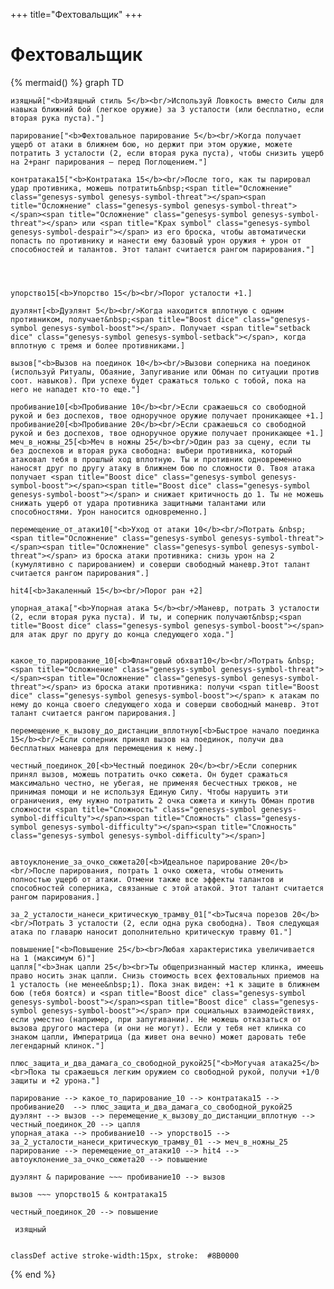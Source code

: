 +++
title="Фехтовальщик"
+++

Фехтовальщик
===

{% mermaid() %}
graph TD
    
    изящный["<b>Изящный стиль 5</b><br/>Используй Ловкость вместо Силы для навыка ближний бой (легкое оружие) за 3 усталости (или бесплатно, если вторая рука пуста)."]
    
    парирование["<b>Фехтовальное парирование 5</b><br/>Когда получает ущерб от атаки в ближнем бою, но держит при этом оружие, можете потратить 3 усталости (2, если вторая рука пуста), чтобы снизить ущерб на 2+ранг парирования — перед Поглощением."]

    контратака15["<b>Контратака 15</b><br/>После того, как ты парировал удар противника, можешь потратить&nbsp;<span title="Осложнение" class="genesys-symbol genesys-symbol-threat"></span><span title="Осложнение" class="genesys-symbol genesys-symbol-threat"></span><span title="Осложнение" class="genesys-symbol genesys-symbol-threat"></span> или <span title="Крах symbol" class="genesys-symbol genesys-symbol-despair"></span> из его броска, чтобы автоматически попасть по противнику и нанести ему базовый урон оружия + урон от способностей и талантов. Этот талант считается рангом парирования."]

    
    

    упорство15[<b>Упорство 15</b><br/>Порог усталости +1.]

    дуэлянт[<b>Дуэлянт 5</b><br/>Когда находится вплотную с одним противником, получает&nbsp;<span title="Boost dice" class="genesys-symbol genesys-symbol-boost"></span>. Получает <span title="setback dice" class="genesys-symbol genesys-symbol-setback"></span>, когда вплотную с тремя и более противниками.]

    вызов["<b>Вызов на поединок 10</b><br/>Вызови соперника на поединок (используй Ритуалы, Обаяние, Запугивание или Обман по ситуации против соот. навыков). При успехе будет сражаться только с тобой, пока на него не нападет кто-то еще."]

    пробивание10[<b>Пробивание 10</b><br/>Если сражаешься со свободной рукой и без доспехов, твое одноручное оружие получает проникающее +1.]
    пробивание20[<b>Пробивание 20</b><br/>Если сражаешься со свободной рукой и без доспехов, твое одноручное оружие получает проникающее +1.]
    меч_в_ножны_25[<b>Меч в ножны 25</b><br/>Один раз за сцену, если ты без доспехов и вторая рука свободна: выбери противника, который атаковал тебя в прошлый ход вплотную. Ты и противник одновременно наносят друг по другу атаку в ближнем бою по сложности 0. Твоя атака получает <span title="Boost dice" class="genesys-symbol genesys-symbol-boost"></span><span title="Boost dice" class="genesys-symbol genesys-symbol-boost"></span> и снижает критичность до 1. Ты не можешь снижать ущерб от удара противника защитными талантами или способностями. Урон наносится одновременно.]

    перемещение_от_атаки10["<b>Уход от атаки 10</b><br/>Потрать &nbsp;<span title="Осложнение" class="genesys-symbol genesys-symbol-threat"></span><span title="Осложнение" class="genesys-symbol genesys-symbol-threat"></span> из броска атаки противника: снизь урон на 2 (кумулятивно с парированием) и соверши свободный маневр.Этот талант считается рангом парирования".]

    hit4[<b>Закаленный 15</b><br/>Порог ран +2]

    упорная_атака["<b>Упорная атака 5</b><br/>Маневр, потрать 3 усталости (2, если вторая рука пуста). И ты, и соперник получают&nbsp;<span title="Boost dice" class="genesys-symbol genesys-symbol-boost"></span> для атак друг по другу до конца следующего хода."]

    
    какое_то_парирование_10[<b>Фланговый обхват10</b><br/>Потрать &nbsp;<span title="Осложнение" class="genesys-symbol genesys-symbol-threat"></span><span title="Осложнение" class="genesys-symbol genesys-symbol-threat"></span> из броска атаки противника: получи <span title="Boost dice" class="genesys-symbol genesys-symbol-boost"></span> к атакам по нему до конца своего следующего хода и соверши свободный маневр. Этот талант считается рангом парирования.]

    перемещение_к_вызову_до_дистанции_вплотную[<b>Быстрое начало поединка 15</b><br/>Если соперник принял вызов на поединок, получи два бесплатных маневра для перемещения к нему.]

    честный_поединок_20[<b>Честный поединок 20</b><br/>Если соперник принял вызов, можешь потратить очко сюжета. Он будет сражаться максимально честно, не убегая, не применяя бесчестных трюков, не принимая помощи и не используя Единую Силу. Чтобы нарушить эти ограничения, ему нужно потратить 2 очка сюжета и кинуть Обман против сложности <span title="Сложность" class="genesys-symbol genesys-symbol-difficulty"></span><span title="Сложность" class="genesys-symbol genesys-symbol-difficulty"></span><span title="Сложность" class="genesys-symbol genesys-symbol-difficulty"></span>]

    
    автоуклонение_за_очко_сюжета20[<b>Идеальное парирование 20</b><br/>После парирования, потрать 1 очко сюжета, чтобы отменить полностью ущерб от атаки. Отмени также все эффекты талантов и способностей соперника, связанные с этой атакой. Этот талант считается рангом парирования.]

    за_2_усталости_нанеси_критическую_трамву_01["<b>Тысяча порезов 20</b><br/>Потрать 3 усталости (2, если одна рука свободна). Твоя следующая атака по главарю наносит дополнительно критическую травму 01."]

    повышение["<b>Повышение 25</b><br>Любая характеристика увеличивается на 1 (максимум 6)"]
    цапля["<b>Знак цапли 25</b><br>Ты общепризнанный мастер клинка, имеешь право носить знак цапли. Снизь стоимость всех фехтовальных приемов на 1 усталость (не менее&nbsp;1). Пока знак виден: +1 к защите в ближнем бою (тебя боятся) и <span title="Boost dice" class="genesys-symbol genesys-symbol-boost"></span><span title="Boost dice" class="genesys-symbol genesys-symbol-boost"></span> при социальных взаимодействиях, если уместно (например, при запугивании). Не можешь отказаться от вызова другого мастера (и они не могут). Если у тебя нет клинка со знаком цапли, Императрица (да живет она вечно) может даровать тебе легендарный клинок."]

    плюс_защита_и_два_дамага_со_свободной_рукой25["<b>Могучая атака25</b><br>Пока ты сражаешься легким оружием со свободной рукой, получи +1/0 защиты и +2 урона."]

    парирование --> какое_то_парирование_10 --> контратака15 --> пробивание20  --> плюс_защита_и_два_дамага_со_свободной_рукой25
    дуэлянт --> вызов --> перемещение_к_вызову_до_дистанции_вплотную --> честный_поединок_20 --> цапля
    упорная_атака --> пробивание10 --> упорство15 --> за_2_усталости_нанеси_критическую_трамву_01 --> меч_в_ножны_25
    парирование --> перемещение_от_атаки10 --> hit4 --> автоуклонение_за_очко_сюжета20 --> повышение

    дуэлянт & парирование ~~~ пробивание10 --> вызов

    вызов ~~~ упорство15 & контратака15

    честный_поединок_20 --> повышение

     изящный


    classDef active stroke-width:15px, stroke: 	#8B0000
{% end %}